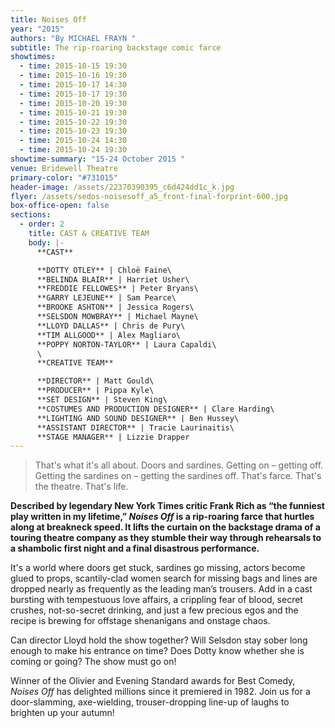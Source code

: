 ```yaml
---
title: Noises Off
year: "2015"
authors: "By MICHAEL FRAYN "
subtitle: The rip-roaring backstage comic farce
showtimes:
  - time: 2015-10-15 19:30
  - time: 2015-10-16 19:30
  - time: 2015-10-17 14:30
  - time: 2015-10-17 19:30
  - time: 2015-10-20 19:30
  - time: 2015-10-21 19:30
  - time: 2015-10-22 19:30
  - time: 2015-10-23 19:30
  - time: 2015-10-24 14:30
  - time: 2015-10-24 19:30
showtime-summary: "15-24 October 2015 "
venue: Bridewell Theatre
primary-color: "#731015"
header-image: /assets/22370390395_c6d424dd1c_k.jpg
flyer: /assets/sedos-noisesoff_a5_front-final-forprint-600.jpg
box-office-open: false
sections:
  - order: 2
    title: CAST & CREATIVE TEAM
    body: |-
      **CAST**

      **DOTTY OTLEY** | Chloë Faine\
      **BELINDA BLAIR** | Harriet Usher\
      **FREDDIE FELLOWES** | Peter Bryans\
      **GARRY LEJEUNE** | Sam Pearce\
      **BROOKE ASHTON** | Jessica Rogers\
      **SELSDON MOWBRAY** | Michael Mayne\
      **LLOYD DALLAS** | Chris de Pury\
      **TIM ALLGOOD** | Alex Magliaro\
      **POPPY NORTON-TAYLOR** | Laura Capaldi\
      \
      **CREATIVE TEAM**

      **DIRECTOR** | Matt Gould\
      **PRODUCER** | Pippa Kyle\
      **SET DESIGN** | Steven King\
      **COSTUMES AND PRODUCTION DESIGNER** | Clare Harding\
      **LIGHTING AND SOUND DESIGNER** | Ben Hussey\
      **ASSISTANT DIRECTOR** | Tracie Laurinaitis\
      **STAGE MANAGER** | Lizzie Drapper
---
```

> That's what it's all about. Doors and sardines. Getting on – getting off. Getting the sardines on – getting the sardines off. That's farce. That's the theatre. That's life.

**Described by legendary New York Times critic Frank Rich as “the funniest play written in my lifetime,” *Noises Off* is a rip-roaring farce that hurtles along at breakneck speed. It lifts the curtain on the backstage drama of a touring theatre company as they stumble their way through rehearsals to a shambolic first night and a final disastrous performance.**

It's a world where doors get stuck, sardines go missing, actors become glued to props, scantily-clad women search for missing bags and lines are dropped nearly as frequently as the leading man’s trousers. Add in a cast bursting with tempestuous love affairs, a crippling fear of blood, secret crushes, not-so-secret drinking, and just a few precious egos and the recipe is brewing for offstage shenanigans and onstage chaos.

Can director Lloyd hold the show together? Will Selsdon stay sober long enough to make his entrance on time? Does Dotty know whether she is coming or going? The show must go on!

Winner of the Olivier and Evening Standard awards for Best Comedy, *Noises Off* has delighted millions since it premiered in 1982. Join us for a door-slamming, axe-wielding, trouser-dropping line-up of laughs to brighten up your autumn!